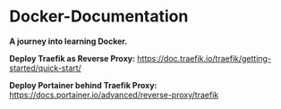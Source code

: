 # Docker-Documentation

**A journey into learning Docker.**

**Deploy Traefik as Reverse Proxy:** https://doc.traefik.io/traefik/getting-started/quick-start/

**Deploy Portainer behind Traefik Proxy:** https://docs.portainer.io/advanced/reverse-proxy/traefik
